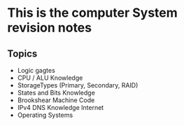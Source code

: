 # This is the computer System revision notes

## Topics

* Logic gagtes
* CPU / ALU Knowledge
* StorageTypes (Primary, Secondary, RAID) 
* States and Bits Knowledge
* Brookshear Machine Code
* IPv4 DNS Knowledge Internet
* Operating Systems


